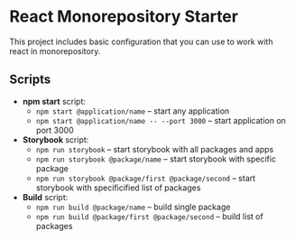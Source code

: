 # React Monorepository Starter

This project includes basic configuration that you can use to work with react in monorepository.

## Scripts

- **npm start** script:
  - `npm start @application/name` – start any application
  - `npm start @application/name -- --port 3000` – start application on port 3000
- **Storybook** script:
  - `npm run storybook` – start storybook with all packages and apps
  - `npm run storybook @package/name` – start storybook with specific package
  - `npm run storybook @package/first @package/second` – start storybook with specificified list of packages
- **Build** script:
  - `npm run build @package/name` – build single package
  - `npm run build @package/first @package/second` – build list of packages
